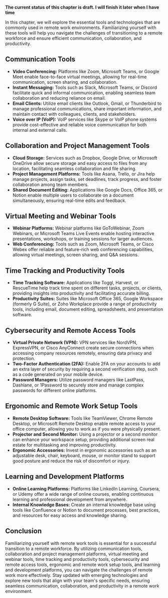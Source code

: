 **The current status of this chapter is draft. I will finish it later when I have time**

In this chapter, we will explore the essential tools and technologies that are commonly used in remote work environments. Familiarizing yourself with these tools will help you navigate the challenges of transitioning to a remote workforce and ensure efficient communication, collaboration, and productivity.

Communication Tools
-------------------

* **Video Conferencing:** Platforms like Zoom, Microsoft Teams, or Google Meet enable face-to-face virtual meetings, allowing for real-time communication, screen sharing, and collaboration.
* **Instant Messaging:** Tools such as Slack, Microsoft Teams, or Discord facilitate quick and informal communication, enabling seamless team collaboration and reducing reliance on email.
* **Email Clients:** Utilize email clients like Outlook, Gmail, or Thunderbird to manage professional communications, share important information, and maintain contact with colleagues, clients, and stakeholders.
* **Voice over IP (VoIP):** VoIP services like Skype or VoIP phone systems provide cost-effective and reliable voice communication for both internal and external calls.

Collaboration and Project Management Tools
------------------------------------------

* **Cloud Storage:** Services such as Dropbox, Google Drive, or Microsoft OneDrive allow secure storage and easy access to files from any location, facilitating seamless collaboration and file sharing.
* **Project Management Platforms:** Tools like Asana, Trello, or Jira help manage projects, assign tasks, set deadlines, track progress, and foster collaboration among team members.
* **Shared Document Editing:** Applications like Google Docs, Office 365, or Notion enable multiple users to collaborate on a document simultaneously, ensuring real-time edits and feedback.

Virtual Meeting and Webinar Tools
---------------------------------

* **Webinar Platforms:** Webinar platforms like GoToWebinar, Zoom Webinars, or Microsoft Teams Live Events enable hosting interactive presentations, workshops, or training sessions for larger audiences.
* **Web Conferencing:** Tools such as Zoom, Microsoft Teams, or Cisco Webex offer reliable and feature-rich web conferencing capabilities, allowing virtual meetings, screen sharing, and Q\&A sessions.

Time Tracking and Productivity Tools
------------------------------------

* **Time Tracking Software:** Applications like Toggl, Harvest, or RescueTime help track time spent on different tasks, projects, or clients, providing insights into productivity and facilitating accurate billing.
* **Productivity Suites:** Suites like Microsoft Office 365, Google Workspace (formerly G Suite), or Zoho Workplace provide a range of productivity tools, including email, document editing, spreadsheets, and presentation software.

Cybersecurity and Remote Access Tools
-------------------------------------

* **Virtual Private Network (VPN):** VPN services like NordVPN, ExpressVPN, or Cisco AnyConnect create secure connections when accessing company resources remotely, ensuring data privacy and protection.
* **Two-Factor Authentication (2FA):** Enable 2FA on your accounts to add an extra layer of security by requiring a second verification step, such as a code generated on your mobile device.
* **Password Managers:** Utilize password managers like LastPass, Dashlane, or 1Password to securely store and manage complex passwords for different online platforms.

Ergonomic and Remote Work Setup Tools
-------------------------------------

* **Remote Desktop Software:** Tools like TeamViewer, Chrome Remote Desktop, or Microsoft Remote Desktop enable remote access to your office computer, allowing you to work as if you were physically present.
* **Projector and Second Monitor:** Using a projector or a second monitor can enhance your workspace setup, providing additional screen real estate for multitasking and improving productivity.
* **Ergonomic Accessories:** Invest in ergonomic accessories such as an adjustable desk, chair, keyboard, mouse, or monitor stand to support good posture and reduce the risk of discomfort or injury.

Learning and Development Platforms
----------------------------------

* **Online Learning Platforms:** Platforms like LinkedIn Learning, Coursera, or Udemy offer a wide range of online courses, enabling continuous learning and professional development from anywhere.
* **Internal Knowledge Bases:** Create an internal knowledge base using tools like Confluence or Notion to document processes, best practices, and resources for easy access and knowledge sharing.

Conclusion
----------

Familiarizing yourself with remote work tools is essential for a successful transition to a remote workforce. By utilizing communication tools, collaboration and project management platforms, virtual meeting and webinar tools, time tracking and productivity tools, cybersecurity and remote access tools, ergonomic and remote work setup tools, and learning and development platforms, you can navigate the challenges of remote work more effectively. Stay updated with emerging technologies and explore new tools that align with your team's specific needs, ensuring seamless communication, collaboration, and productivity in a remote work environment.
